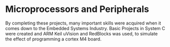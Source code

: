 # Microprocessors and Peripherals

By completing these projects, many important skills were acquired when it comes down to the Embedded Systems Industry. Basic Projects in System C were created and ARM Keil uVision and RedBlocks was used, to simulate the effect of programming a cortex M4 board.
